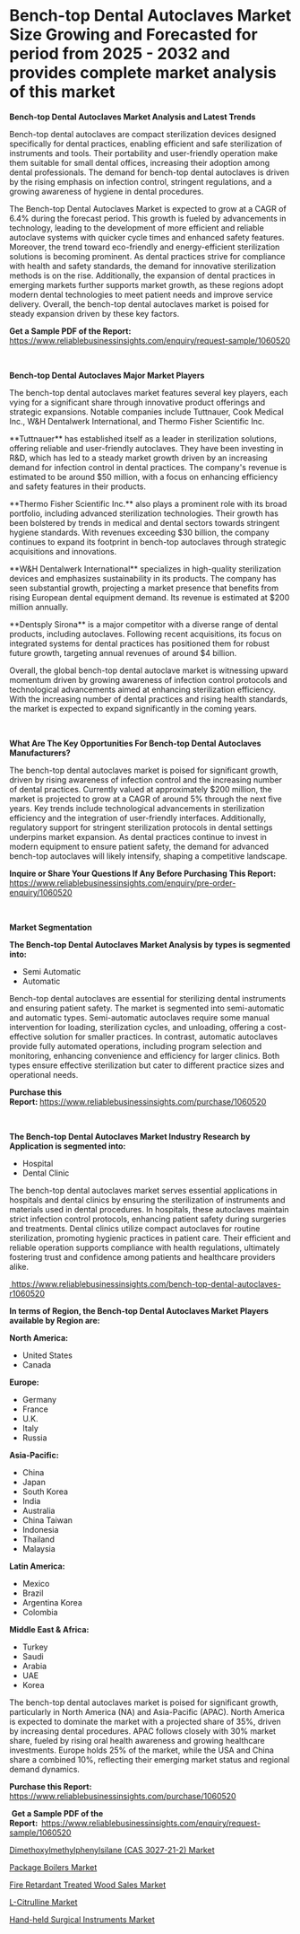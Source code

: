 <p><h1>Bench-top Dental Autoclaves Market Size Growing and Forecasted for period from 2025 - 2032 and provides complete market analysis of this market</h1></p><p><strong>Bench-top Dental Autoclaves Market Analysis and Latest Trends</strong></p>
<p><p>Bench-top dental autoclaves are compact sterilization devices designed specifically for dental practices, enabling efficient and safe sterilization of instruments and tools. Their portability and user-friendly operation make them suitable for small dental offices, increasing their adoption among dental professionals. The demand for bench-top dental autoclaves is driven by the rising emphasis on infection control, stringent regulations, and a growing awareness of hygiene in dental procedures.</p><p>The Bench-top Dental Autoclaves Market is expected to grow at a CAGR of 6.4% during the forecast period. This growth is fueled by advancements in technology, leading to the development of more efficient and reliable autoclave systems with quicker cycle times and enhanced safety features. Moreover, the trend toward eco-friendly and energy-efficient sterilization solutions is becoming prominent. As dental practices strive for compliance with health and safety standards, the demand for innovative sterilization methods is on the rise. Additionally, the expansion of dental practices in emerging markets further supports market growth, as these regions adopt modern dental technologies to meet patient needs and improve service delivery. Overall, the bench-top dental autoclaves market is poised for steady expansion driven by these key factors.</p></p>
<p><strong>Get a Sample PDF of the Report:&nbsp;</strong> <a href="https://www.reliablebusinessinsights.com/enquiry/request-sample/1060520?utm_campaign=1121&utm_medium=2&utm_source=Github&utm_content=ia&utm_term=22032025&utm_id=bench-top-dental-autoclaves">https://www.reliablebusinessinsights.com/enquiry/request-sample/1060520</a></p>
<p>&nbsp;</p>
<p><strong>Bench-top Dental Autoclaves Major Market Players</strong></p>
<p><p>The bench-top dental autoclaves market features several key players, each vying for a significant share through innovative product offerings and strategic expansions. Notable companies include Tuttnauer, Cook Medical Inc., W&H Dentalwerk International, and Thermo Fisher Scientific Inc.</p><p>**Tuttnauer** has established itself as a leader in sterilization solutions, offering reliable and user-friendly autoclaves. They have been investing in R&D, which has led to a steady market growth driven by an increasing demand for infection control in dental practices. The company's revenue is estimated to be around $50 million, with a focus on enhancing efficiency and safety features in their products.</p><p>**Thermo Fisher Scientific Inc.** also plays a prominent role with its broad portfolio, including advanced sterilization technologies. Their growth has been bolstered by trends in medical and dental sectors towards stringent hygiene standards. With revenues exceeding $30 billion, the company continues to expand its footprint in bench-top autoclaves through strategic acquisitions and innovations.</p><p>**W&H Dentalwerk International** specializes in high-quality sterilization devices and emphasizes sustainability in its products. The company has seen substantial growth, projecting a market presence that benefits from rising European dental equipment demand. Its revenue is estimated at $200 million annually.</p><p>**Dentsply Sirona** is a major competitor with a diverse range of dental products, including autoclaves. Following recent acquisitions, its focus on integrated systems for dental practices has positioned them for robust future growth, targeting annual revenues of around $4 billion.</p><p>Overall, the global bench-top dental autoclave market is witnessing upward momentum driven by growing awareness of infection control protocols and technological advancements aimed at enhancing sterilization efficiency. With the increasing number of dental practices and rising health standards, the market is expected to expand significantly in the coming years.</p></p>
<p>&nbsp;</p>
<p><strong>What Are The Key Opportunities For Bench-top Dental Autoclaves Manufacturers?</strong></p>
<p><p>The bench-top dental autoclaves market is poised for significant growth, driven by rising awareness of infection control and the increasing number of dental practices. Currently valued at approximately $200 million, the market is projected to grow at a CAGR of around 5% through the next five years. Key trends include technological advancements in sterilization efficiency and the integration of user-friendly interfaces. Additionally, regulatory support for stringent sterilization protocols in dental settings underpins market expansion. As dental practices continue to invest in modern equipment to ensure patient safety, the demand for advanced bench-top autoclaves will likely intensify, shaping a competitive landscape.</p></p>
<p><strong>Inquire or Share Your Questions If Any Before Purchasing This Report:</strong> <a href="https://www.reliablebusinessinsights.com/enquiry/pre-order-enquiry/1060520?utm_campaign=1121&utm_medium=2&utm_source=Github&utm_content=ia&utm_term=22032025&utm_id=bench-top-dental-autoclaves">https://www.reliablebusinessinsights.com/enquiry/pre-order-enquiry/1060520</a></p>
<p>&nbsp;</p>
<p><strong>Market Segmentation</strong></p>
<p><strong>The Bench-top Dental Autoclaves Market Analysis by types is segmented into:</strong></p>
<p><ul><li>Semi Automatic</li><li>Automatic</li></ul></p>
<p><p>Bench-top dental autoclaves are essential for sterilizing dental instruments and ensuring patient safety. The market is segmented into semi-automatic and automatic types. Semi-automatic autoclaves require some manual intervention for loading, sterilization cycles, and unloading, offering a cost-effective solution for smaller practices. In contrast, automatic autoclaves provide fully automated operations, including program selection and monitoring, enhancing convenience and efficiency for larger clinics. Both types ensure effective sterilization but cater to different practice sizes and operational needs.</p></p>
<p><strong>Purchase this Report:&nbsp;</strong><a href="https://www.reliablebusinessinsights.com/purchase/1060520?utm_campaign=1121&utm_medium=2&utm_source=Github&utm_content=ia&utm_term=22032025&utm_id=bench-top-dental-autoclaves">https://www.reliablebusinessinsights.com/purchase/1060520</a></p>
<p>&nbsp;</p>
<p><strong>The Bench-top Dental Autoclaves Market Industry Research by Application is segmented into:</strong></p>
<p><ul><li>Hospital</li><li>Dental Clinic</li></ul></p>
<p><p>The bench-top dental autoclaves market serves essential applications in hospitals and dental clinics by ensuring the sterilization of instruments and materials used in dental procedures. In hospitals, these autoclaves maintain strict infection control protocols, enhancing patient safety during surgeries and treatments. Dental clinics utilize compact autoclaves for routine sterilization, promoting hygienic practices in patient care. Their efficient and reliable operation supports compliance with health regulations, ultimately fostering trust and confidence among patients and healthcare providers alike.</p></p>
<p><a href="https://www.reliablebusinessinsights.com/bench-top-dental-autoclaves-r1060520?utm_campaign=1121&utm_medium=2&utm_source=Github&utm_content=ia&utm_term=22032025&utm_id=bench-top-dental-autoclaves">&nbsp;https://www.reliablebusinessinsights.com/bench-top-dental-autoclaves-r1060520</a></p>
<p><strong>In terms of Region, the Bench-top Dental Autoclaves Market Players available by Region are:</strong></p>
<p>
    <p> <strong> North America: </strong>
        <ul>
            <li>United States</li>
            <li>Canada</li>
        </ul>
        </p> 
    <p> <strong> Europe: </strong>
        <ul>
            <li>Germany</li>
            <li>France</li>
            <li>U.K.</li>
            <li>Italy</li>
            <li>Russia</li>
        </ul>
        </p> 
    <p> <strong> Asia-Pacific: </strong>
        <ul>
            <li>China</li>
            <li>Japan</li>
            <li>South Korea</li>
            <li>India</li>
            <li>Australia</li>
            <li>China Taiwan</li>
            <li>Indonesia</li>
            <li>Thailand</li>
            <li>Malaysia</li>
        </ul>
        </p> 
    <p> <strong> Latin America: </strong>
        <ul>
            <li>Mexico</li>
            <li>Brazil</li>
            <li>Argentina Korea</li>
            <li>Colombia</li>
        </ul>
        </p> 
    <p> <strong> Middle East & Africa: </strong>
        <ul>
            <li>Turkey</li>
            <li>Saudi</li>
            <li>Arabia</li>
            <li>UAE</li>
            <li>Korea</li>
        </ul>
    </p>
    </p>
<p><p>The bench-top dental autoclaves market is poised for significant growth, particularly in North America (NA) and Asia-Pacific (APAC). North America is expected to dominate the market with a projected share of 35%, driven by increasing dental procedures. APAC follows closely with 30% market share, fueled by rising oral health awareness and growing healthcare investments. Europe holds 25% of the market, while the USA and China share a combined 10%, reflecting their emerging market status and regional demand dynamics.</p></p>
<p><strong>Purchase this Report: </strong><a href="https://www.reliablebusinessinsights.com/purchase/1060520?utm_campaign=1121&utm_medium=2&utm_source=Github&utm_content=ia&utm_term=22032025&utm_id=bench-top-dental-autoclaves">https://www.reliablebusinessinsights.com/purchase/1060520</a></p>
<p>&nbsp;<strong>Get a Sample PDF of the Report:&nbsp;&nbsp;</strong><a href="https://www.reliablebusinessinsights.com/enquiry/request-sample/1060520?utm_campaign=1121&utm_medium=2&utm_source=Github&utm_content=ia&utm_term=22032025&utm_id=bench-top-dental-autoclaves">https://www.reliablebusinessinsights.com/enquiry/request-sample/1060520</a></p>
<p><strong></strong></p>
<p><p><a href="https://github.com/welfmimon/Market-Research-Report-List-1/blob/main/dimethoxylmethylphenylsilane-cas-3027-21-2-market.md?utm_campaign=1121&utm_medium=2&utm_source=Github&utm_content=ia&utm_term=22032025&utm_id=bench-top-dental-autoclaves">Dimethoxylmethylphenylsilane (CAS 3027-21-2) Market</a></p><p><a href="https://github.com/avikalitesjj/Market-Research-Report-List-1/blob/main/package-boilers-market.md?utm_campaign=1121&utm_medium=2&utm_source=Github&utm_content=ia&utm_term=22032025&utm_id=bench-top-dental-autoclaves">Package Boilers Market</a></p><p><a href="https://github.com/ioniafidian4/Market-Research-Report-List-1/blob/main/fire-retardant-treated-wood-sales-market.md?utm_campaign=1121&utm_medium=2&utm_source=Github&utm_content=ia&utm_term=22032025&utm_id=bench-top-dental-autoclaves">Fire Retardant Treated Wood Sales Market</a></p><p><a href="https://github.com/khifzaba/Market-Research-Report-List-1/blob/main/l-citrulline-market.md?utm_campaign=1121&utm_medium=2&utm_source=Github&utm_content=ia&utm_term=22032025&utm_id=bench-top-dental-autoclaves">L-Citrulline Market</a></p><p><a href="https://github.com/ceneabiruk11/Market-Research-Report-List-1/blob/main/hand-held-surgical-instruments-market.md?utm_campaign=1121&utm_medium=2&utm_source=Github&utm_content=ia&utm_term=22032025&utm_id=bench-top-dental-autoclaves">Hand-held Surgical Instruments Market</a></p></p>